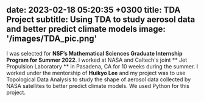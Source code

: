 date: 2023-02-18 05:20:35 +0300
title: TDA Project
subtitle: Using TDA to study aerosol data and better predict climate models
image: '/images/TDA_pic.png'
---
I was selected for **NSF’s Mathematical Sciences Graduate Internship Program for Summer 2022**. I worked at NASA and Caltech's joint ** Jet Propulsion Laboratory ** in Pasadena, CA for 10 weeks during the summer. I worked under the mentorship of **Huikyo Lee** and my project was to use Topological Data Analysis to study the shape of aerosol data collected by NASA satellites to better predict climate models. We used Python for this project. 